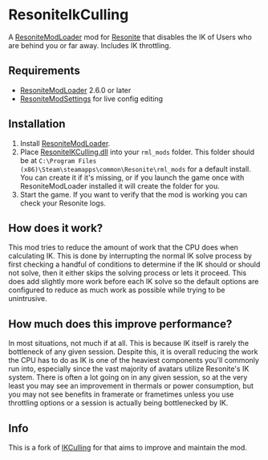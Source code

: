 # ResoniteIkCulling

A [ResoniteModLoader](https://github.com/resonite-modding-group/ResoniteModLoader) mod for [Resonite](https://resonite.com/) that disables the IK of Users who are behind you or far away. Includes IK throttling.

## Requirements
- [ResoniteModLoader](https://github.com/resonite-modding-group/ResoniteModLoader) 2.6.0 or later
- [ResoniteModSettings](https://github.com/badhaloninja/ResoniteModSettings) for live config editing

## Installation
1. Install [ResoniteModLoader](https://github.com/resonite-modding-group/ResoniteModLoader).
2. Place [ResoniteIKCulling.dll](https://github.com/Raidriar796/ResoniteIkCulling/releases/latest/download/ResoniteIKCulling.dll) into your `rml_mods` folder. This folder should be at `C:\Program Files (x86)\Steam\steamapps\common\Resonite\rml_mods` for a default install. You can create it if it's missing, or if you launch the game once with ResoniteModLoader installed it will create the folder for you.
3. Start the game. If you want to verify that the mod is working you can check your Resonite logs.

## How does it work?

This mod tries to reduce the amount of work that the CPU does when calculating IK. This is done by interrupting the normal IK solve process by first checking a handful of conditions to determine if the IK should or should not solve, then it either skips the solving process or lets it proceed. This does add slightly more work before each IK solve so the default options are configured to reduce as much work as possible while trying to be unintrusive.

## How much does this improve performance?

In most situations, not much if at all. This is because IK itself is rarely the bottleneck of any given session. Despite this, it is overall reducing the work the CPU has to do as IK is one of the heaviest components you'll commonly run into, especially since the vast majority of avatars utilize Resonite's IK system. There is often a lot going on in any given session, so at the very least you may see an improvement in thermals or power consumption, but you may not see benefits in framerate or frametimes unless you use throttling options or a session is actually being bottlenecked by IK.

## Info
This is a fork of [IKCulling](https://github.com/KyuubiYoru/IkCulling/) for that aims to improve and maintain the mod.
